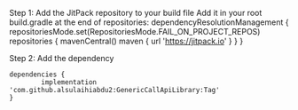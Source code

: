Step 1: Add the JitPack repository to your build file
Add it in your root build.gradle at the end of repositories:
	dependencyResolutionManagement {
		repositoriesMode.set(RepositoriesMode.FAIL_ON_PROJECT_REPOS)
		repositories {
			mavenCentral()
			maven { url 'https://jitpack.io' }
		}
	}
 
Step 2:  Add the dependency

	dependencies {
	        implementation 'com.github.alsulaihiabdu2:GenericCallApiLibrary:Tag'
	}

